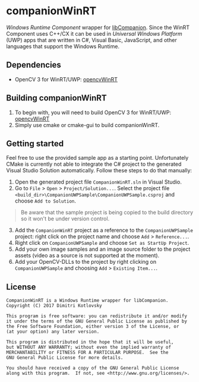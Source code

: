 # companionWinRT

*Windows Runtime Component* wrapper for [libCompanion](https://github.com/LibCompanion/libCompanion/). Since the WinRT Component uses C++/CX it can be used in *Universal Windows Platform* (UWP) apps that are written in C#, Visual Basic, JavaScript, and other languages that support the Windows Runtime.

## Dependencies

* OpenCV 3 for WinRT/UWP: [opencvWinRT](https://github.com/LibCompanion/opencvWinRT/)

## Building companionWinRT

1. To begin with, you will need to build OpenCV 3 for WinRT/UWP: [opencvWinRT](https://github.com/LibCompanion/opencvWinRT/)
2. Simply use cmake or cmake-gui to build companionWinRT.

## Getting started

Feel free to use the provided sample app as a starting point. Unfortunately CMake is currently not able to integrate the C# project to the generated Visual Studio Solution automatically. Follow these steps to do that manually:
1. Open the generated project file `CompanionWinRT.sln` in Visual Studio.
2. Go to `File` > `Open` > `Project/Solution...`. Select the project file `<build_dir>\CompanionUWPSample\CompanionUWPSample.csproj` and choose `Add to Solution`.
> Be aware that the sample project is being copied to the build directory so it won't be under version control.
3. Add the `CompanionWinRT` project as a reference to the `CompanionUWPSample` project: right click on the project name and choose `Add` > `Reference...`.
4. Right click on `CompanionUWPSample` and choose `Set as StartUp Project`.
5. Add your own image samples and an image source folder to the project assets (video as a source is not supported at the moment).
6. Add your OpenCV-DLLs to the project by right clicking on `CompanionUWPSample` and choosing `Add` > `Existing Item...`.

## License

```
CompanionWinRT is a Windows Runtime wrapper for libCompanion.
Copyright (C) 2017 Dimitri Kotlovsky

This program is free software: you can redistribute it and/or modify
it under the terms of the GNU General Public License as published by
the Free Software Foundation, either version 3 of the License, or
(at your option) any later version.

This program is distributed in the hope that it will be useful,
but WITHOUT ANY WARRANTY; without even the implied warranty of
MERCHANTABILITY or FITNESS FOR A PARTICULAR PURPOSE.  See the
GNU General Public License for more details.

You should have received a copy of the GNU General Public License
along with this program.  If not, see <http://www.gnu.org/licenses/>.
```
